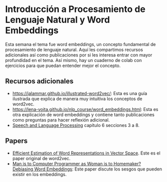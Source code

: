 # Introducción a Procesamiento de Lenguaje Natural y Word Embeddings

Esta semana el tema fue word embeddings, un concepto fundamental de procesamiento de lenguaje natural. Aquí les compartimos recursos adicionales así como publicaciones por si les interesa entrar con mayor profundidad en el tema. Así mismo, hay un cuaderno de colab con ejercicios para que puedan entender mejor el concepto.

## Recursos adicionales

* https://jalammar.github.io/illustrated-word2vec/: Esta es una guía ilustrada que explica de manera muy intuitiva los conceptos de word2vec.
* https://lena-voita.github.io/nlp_course/word_embeddings.html: Esta es otra explicación de word embeddings y contiene tanto publicaciones como preguntas para hacer reflexión adicional.
* [Speech and Language Processing](https://web.stanford.edu/~jurafsky/slp3/) capítulo 6 secciones 3 a 8.

## Papers

* [Efficient Estimation of Word Representations in Vector Space](https://arxiv.org/abs/1301.3781). Este es el paper original de word2vec.
* [Man is to Computer Programmer as Woman is to Homemaker? Debiasing Word Embeddings](https://papers.nips.cc/paper/2016/file/a486cd07e4ac3d270571622f4f316ec5-Paper.pdf): Este paper discute los sesgos que pueden existir en los embeddings.